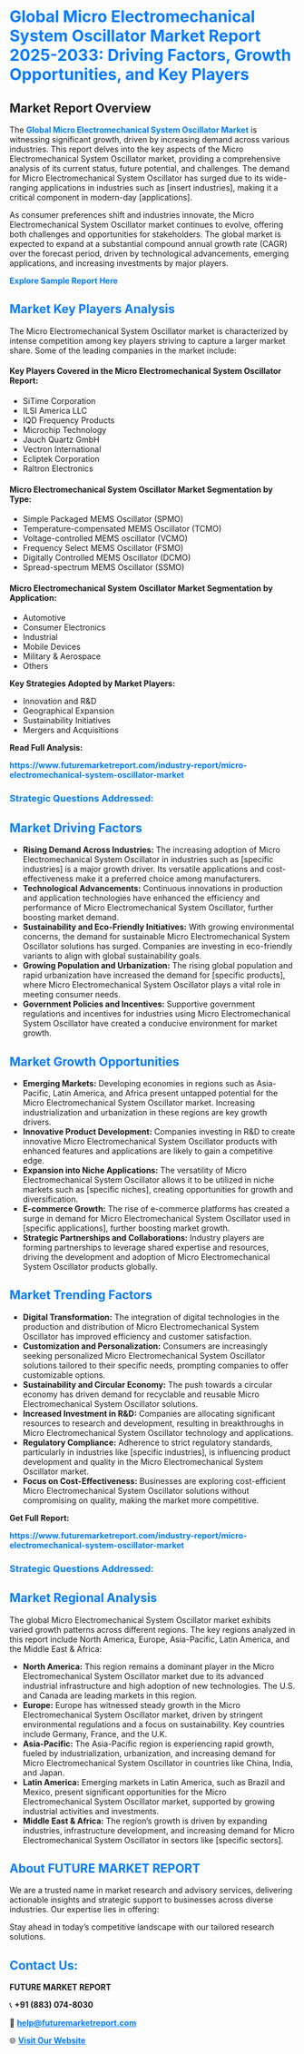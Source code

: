 <h1 style="color: #007BFF;">Global Micro Electromechanical System Oscillator Market Report 2025-2033: Driving Factors, Growth Opportunities, and Key Players</h1>

<section id="overview">
<h2>Market Report Overview</h2>
<p>The <a href="https://www.futuremarketreport.com/industry-report/micro-electromechanical-system-oscillator-market" style="color: #007BFF; text-decoration: none;"><strong>Global Micro Electromechanical System Oscillator Market</strong></a> is witnessing significant growth, driven by increasing demand across various industries. This report delves into the key aspects of the Micro Electromechanical System Oscillator market, providing a comprehensive analysis of its current status, future potential, and challenges. The demand for Micro Electromechanical System Oscillator has surged due to its wide-ranging applications in industries such as [insert industries], making it a critical component in modern-day [applications].</p>
<p>As consumer preferences shift and industries innovate, the Micro Electromechanical System Oscillator market continues to evolve, offering both challenges and opportunities for stakeholders. The global market is expected to expand at a substantial compound annual growth rate (CAGR) over the forecast period, driven by technological advancements, emerging applications, and increasing investments by major players.</p>
</section>

<section id="overview">
<p><a href="https://www.futuremarketreport.com/request-sample/reportId=75297" style="color: #007BFF; text-decoration: none;"><strong>Explore Sample Report Here</strong></a></p>
</section>

<section id="key-players">
<h2 style="color: #007BFF;">Market Key Players Analysis</h2>
<p>The Micro Electromechanical System Oscillator market is characterized by intense competition among key players striving to capture a larger market share. Some of the leading companies in the market include:</p>
<h4>Key Players Covered in the Micro Electromechanical System Oscillator Report:</h4>
<ul><li>SiTime Corporation</li><li>ILSI America LLC</li><li>IQD Frequency Products</li><li>Microchip Technology</li><li>Jauch Quartz GmbH</li><li>Vectron International</li><li>Ecliptek Corporation</li><li>Raltron Electronics</li></ul>
<h4>Micro Electromechanical System Oscillator Market Segmentation by Type:</h4>
<ul><li>Simple Packaged MEMS Oscillator (SPMO)</li><li>Temperature-compensated MEMS Oscillator (TCMO)</li><li>Voltage-controlled MEMS oscillator (VCMO)</li><li>Frequency Select MEMS Oscillator (FSMO)</li><li>Digitally Controlled MEMS Oscillator (DCMO)</li><li>Spread-spectrum MEMS Oscillator (SSMO)</li></ul>

<h4>Micro Electromechanical System Oscillator Market Segmentation by Application:</h4>
<ul><li>Automotive</li><li>Consumer Electronics</li><li>Industrial</li><li>Mobile Devices</li><li>Military &amp; Aerospace</li><li>Others</li></ul>
<p><strong>Key Strategies Adopted by Market Players:</strong></p>
<ul>
<li>Innovation and R&D</li>
<li>Geographical Expansion</li>
<li>Sustainability Initiatives</li>
<li>Mergers and Acquisitions</li>
</ul>
</section>

<section>
<p><strong>Read Full Analysis: </strong></p><a href="https://www.futuremarketreport.com/industry-report/micro-electromechanical-system-oscillator-market" style="color: #007BFF; text-decoration: none;"><strong>https://www.futuremarketreport.com/industry-report/micro-electromechanical-system-oscillator-market</strong></a>
<h3 style="color: #007BFF;">Strategic Questions Addressed:</h3>
</section>

<section id="driving-factors">
<h2 style="color: #007BFF;">Market Driving Factors</h2>
<ul>
<li><strong>Rising Demand Across Industries:</strong> The increasing adoption of Micro Electromechanical System Oscillator in industries such as [specific industries] is a major growth driver. Its versatile applications and cost-effectiveness make it a preferred choice among manufacturers.</li>
<li><strong>Technological Advancements:</strong> Continuous innovations in production and application technologies have enhanced the efficiency and performance of Micro Electromechanical System Oscillator, further boosting market demand.</li>
<li><strong>Sustainability and Eco-Friendly Initiatives:</strong> With growing environmental concerns, the demand for sustainable Micro Electromechanical System Oscillator solutions has surged. Companies are investing in eco-friendly variants to align with global sustainability goals.</li>
<li><strong>Growing Population and Urbanization:</strong> The rising global population and rapid urbanization have increased the demand for [specific products], where Micro Electromechanical System Oscillator plays a vital role in meeting consumer needs.</li>
<li><strong>Government Policies and Incentives:</strong> Supportive government regulations and incentives for industries using Micro Electromechanical System Oscillator have created a conducive environment for market growth.</li>
</ul>
</section>

<section id="growth-opportunities">
<h2 style="color: #007BFF;">Market Growth Opportunities</h2>
<ul>
<li><strong>Emerging Markets:</strong> Developing economies in regions such as Asia-Pacific, Latin America, and Africa present untapped potential for the Micro Electromechanical System Oscillator market. Increasing industrialization and urbanization in these regions are key growth drivers.</li>
<li><strong>Innovative Product Development:</strong> Companies investing in R&D to create innovative Micro Electromechanical System Oscillator products with enhanced features and applications are likely to gain a competitive edge.</li>
<li><strong>Expansion into Niche Applications:</strong> The versatility of Micro Electromechanical System Oscillator allows it to be utilized in niche markets such as [specific niches], creating opportunities for growth and diversification.</li>
<li><strong>E-commerce Growth:</strong> The rise of e-commerce platforms has created a surge in demand for Micro Electromechanical System Oscillator used in [specific applications], further boosting market growth.</li>
<li><strong>Strategic Partnerships and Collaborations:</strong> Industry players are forming partnerships to leverage shared expertise and resources, driving the development and adoption of Micro Electromechanical System Oscillator products globally.</li>
</ul>
</section>

<section id="trending-factors">
<h2 style="color: #007BFF;">Market Trending Factors</h2>
<ul>
<li><strong>Digital Transformation:</strong> The integration of digital technologies in the production and distribution of Micro Electromechanical System Oscillator has improved efficiency and customer satisfaction.</li>
<li><strong>Customization and Personalization:</strong> Consumers are increasingly seeking personalized Micro Electromechanical System Oscillator solutions tailored to their specific needs, prompting companies to offer customizable options.</li>
<li><strong>Sustainability and Circular Economy:</strong> The push towards a circular economy has driven demand for recyclable and reusable Micro Electromechanical System Oscillator solutions.</li>
<li><strong>Increased Investment in R&D:</strong> Companies are allocating significant resources to research and development, resulting in breakthroughs in Micro Electromechanical System Oscillator technology and applications.</li>
<li><strong>Regulatory Compliance:</strong> Adherence to strict regulatory standards, particularly in industries like [specific industries], is influencing product development and quality in the Micro Electromechanical System Oscillator market.</li>
<li><strong>Focus on Cost-Effectiveness:</strong> Businesses are exploring cost-efficient Micro Electromechanical System Oscillator solutions without compromising on quality, making the market more competitive.</li>
</ul>
</section>

<section>
<p><strong>Get Full Report: </strong></p><a href="https://www.futuremarketreport.com/industry-report/micro-electromechanical-system-oscillator-market" style="color: #007BFF; text-decoration: none;"><strong>https://www.futuremarketreport.com/industry-report/micro-electromechanical-system-oscillator-market</strong></a>
<h3 style="color: #007BFF;">Strategic Questions Addressed:</h3>
</section>


<section id="regional-analysis">
<h2 style="color: #007BFF;">Market Regional Analysis</h2>
<p>The global Micro Electromechanical System Oscillator market exhibits varied growth patterns across different regions. The key regions analyzed in this report include North America, Europe, Asia-Pacific, Latin America, and the Middle East & Africa:</p>
<ul>
<li><strong>North America:</strong> This region remains a dominant player in the Micro Electromechanical System Oscillator market due to its advanced industrial infrastructure and high adoption of new technologies. The U.S. and Canada are leading markets in this region.</li>
<li><strong>Europe:</strong> Europe has witnessed steady growth in the Micro Electromechanical System Oscillator market, driven by stringent environmental regulations and a focus on sustainability. Key countries include Germany, France, and the U.K.</li>
<li><strong>Asia-Pacific:</strong> The Asia-Pacific region is experiencing rapid growth, fueled by industrialization, urbanization, and increasing demand for Micro Electromechanical System Oscillator in countries like China, India, and Japan.</li>
<li><strong>Latin America:</strong> Emerging markets in Latin America, such as Brazil and Mexico, present significant opportunities for the Micro Electromechanical System Oscillator market, supported by growing industrial activities and investments.</li>
<li><strong>Middle East & Africa:</strong> The region’s growth is driven by expanding industries, infrastructure development, and increasing demand for Micro Electromechanical System Oscillator in sectors like [specific sectors].</li>
</ul>
</section>

<footer>
<h2 style="color: #007BFF;">About FUTURE MARKET REPORT</h2>
<p>We are a trusted name in market research and advisory services, delivering actionable insights and strategic support to businesses across diverse industries. Our expertise lies in offering:</p>

<p>Stay ahead in today’s competitive landscape with our tailored research solutions.</p>

<h2 style="color: #007BFF;">Contact Us:</h2>
<p><strong>FUTURE MARKET REPORT</strong></p>
<p>📞 <strong>+91 (883) 074-8030</strong></p>
<p>📧 <strong><a href="mailto:help@futuremarketreport.com" style="color: #007BFF;">help@futuremarketreport.com</a></strong></p>
<p>🌐 <strong><a href="https://www.futuremarketreport.com/" style="color: #007BFF;">Visit Our Website</a></strong></p>
</footer>